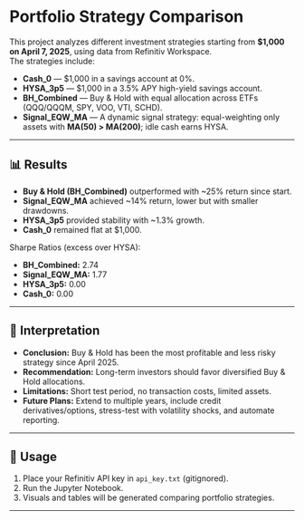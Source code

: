 # Portfolio Strategy Comparison

This project analyzes different investment strategies starting from **$1,000 on April 7, 2025**, using data from Refinitiv Workspace.  
The strategies include:

- **Cash_0** — $1,000 in a savings account at 0%.
- **HYSA_3p5** — $1,000 in a 3.5% APY high-yield savings account.
- **BH_Combined** — Buy & Hold with equal allocation across ETFs (QQQ/QQQM, SPY, VOO, VTI, SCHD).
- **Signal_EQW_MA** — A dynamic signal strategy: equal-weighting only assets with **MA(50) > MA(200)**; idle cash earns HYSA.

---

## 📊 Results
- **Buy & Hold (BH_Combined)** outperformed with ~25% return since start.
- **Signal_EQW_MA** achieved ~14% return, lower but with smaller drawdowns.
- **HYSA_3p5** provided stability with ~1.3% growth.
- **Cash_0** remained flat at $1,000.

Sharpe Ratios (excess over HYSA):
- **BH_Combined:** 2.74  
- **Signal_EQW_MA:** 1.77  
- **HYSA_3p5:** 0.00  
- **Cash_0:** 0.00  

---

## 🧾 Interpretation
- **Conclusion:** Buy & Hold has been the most profitable and less risky strategy since April 2025.  
- **Recommendation:** Long-term investors should favor diversified Buy & Hold allocations.  
- **Limitations:** Short test period, no transaction costs, limited assets.  
- **Future Plans:** Extend to multiple years, include credit derivatives/options, stress-test with volatility shocks, and automate reporting.

---

## 🚀 Usage
1. Place your Refinitiv API key in `api_key.txt` (gitignored).
2. Run the Jupyter Notebook.
3. Visuals and tables will be generated comparing portfolio strategies.

---
